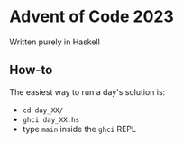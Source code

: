 # Advent of Code 2023

Written purely in Haskell

## How-to

The easiest way to run a day's solution is:

- `cd day_XX/`
- `ghci day_XX.hs`
- type `main` inside the `ghci` REPL

